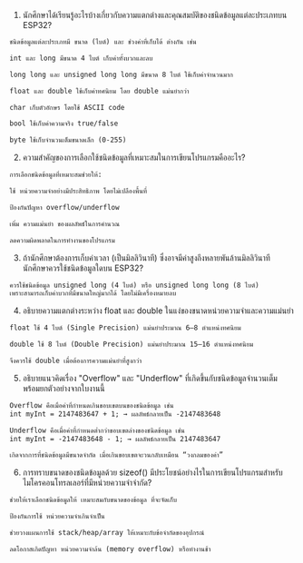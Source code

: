 1. นักศึกษาได้เรียนรู้อะไรบ้างเกี่ยวกับความแตกต่างและคุณสมบัติของชนิดข้อมูลแต่ละประเภทบน ESP32?
```md
ชนิดข้อมูลแต่ละประเภทมี ขนาด (ไบต์) และ ช่วงค่าที่เก็บได้ ต่างกัน เช่น

int และ long มีขนาด 4 ไบต์ เก็บค่าทั้งบวกและลบ

long long และ unsigned long long มีขนาด 8 ไบต์ ใช้เก็บค่าจำนวนมาก

float และ double ใช้เก็บค่าทศนิยม โดย double แม่นยำกว่า

char เก็บตัวอักษร โดยใช้ ASCII code

bool ใช้เก็บค่าความจริง true/false

byte ใช้เก็บจำนวนเต็มขนาดเล็ก (0-255)
```

2. ความสำคัญของการเลือกใช้ชนิดข้อมูลที่เหมาะสมในการเขียนโปรแกรมคืออะไร?
```md
การเลือกชนิดข้อมูลที่เหมาะสมช่วยให้:

ใช้ หน่วยความจำอย่างมีประสิทธิภาพ โดยไม่เปลืองพื้นที่

ป้องกันปัญหา overflow/underflow

เพิ่ม ความแม่นยำ ของผลลัพธ์ในการคำนวณ

ลดความผิดพลาดในการทำงานของโปรแกรม
```

3. ถ้านักศึกษาต้องการเก็บค่าเวลา (เป็นมิลลิวินาที) ซึ่งอาจมีค่าสูงถึงหลายพันล้านมิลลิวินาที นักศึกษาควรใช้ชนิดข้อมูลใดบน ESP32?
```md
ควรใช้ชนิดข้อมูล unsigned long (4 ไบต์) หรือ unsigned long long (8 ไบต์)
เพราะสามารถเก็บค่าบวกที่มีขนาดใหญ่มากได้ โดยไม่มีเครื่องหมายลบ
```

4. อธิบายความแตกต่างระหว่าง float และ double ในแง่ของขนาดหน่วยความจำและความแม่นยำ
```md
float ใช้ 4 ไบต์ (Single Precision) แม่นยำประมาณ 6–8 ตำแหน่งทศนิยม

double ใช้ 8 ไบต์ (Double Precision) แม่นยำประมาณ 15–16 ตำแหน่งทศนิยม

จึงควรใช้ double เมื่อต้องการความแม่นยำที่สูงกว่า
```

5. อธิบายแนวคิดเรื่อง "Overflow" และ "Underflow" ที่เกิดขึ้นกับชนิดข้อมูลจำนวนเต็ม พร้อมยกตัวอย่างจากใบงานนี้
```md
Overflow คือเมื่อค่าที่กำหนดเกินขอบเขตบนของชนิดข้อมูล เช่น
int myInt = 2147483647 + 1; → ผลลัพธ์กลายเป็น -2147483648

Underflow คือเมื่อค่าที่กำหนดต่ำกว่าขอบเขตล่างของชนิดข้อมูล เช่น
int myInt = -2147483648 - 1; → ผลลัพธ์กลายเป็น 2147483647

เกิดจากการที่ชนิดข้อมูลมีขนาดจำกัด เมื่อเกินขอบเขตจะวนกลับเหมือน “วงกลมของค่า”
```

6. การทราบขนาดของชนิดข้อมูลด้วย sizeof() มีประโยชน์อย่างไรในการเขียนโปรแกรมสำหรับไมโครคอนโทรลเลอร์ที่มีหน่วยความจำจำกัด?
```md
ช่วยให้เราเลือกชนิดข้อมูลให้ เหมาะสมกับขนาดของข้อมูล ที่จะจัดเก็บ

ป้องกันการใช้ หน่วยความจำเกินจำเป็น

ช่วยวางแผนการใช้ stack/heap/array ให้เหมาะกับข้อจำกัดของอุปกรณ์

ลดโอกาสเกิดปัญหา หน่วยความจำล้น (memory overflow) หรือทำงานช้า
```

